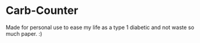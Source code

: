 # Carb-Counter
Made for personal use to ease my life as a type 1 diabetic and not waste so much paper. :)
